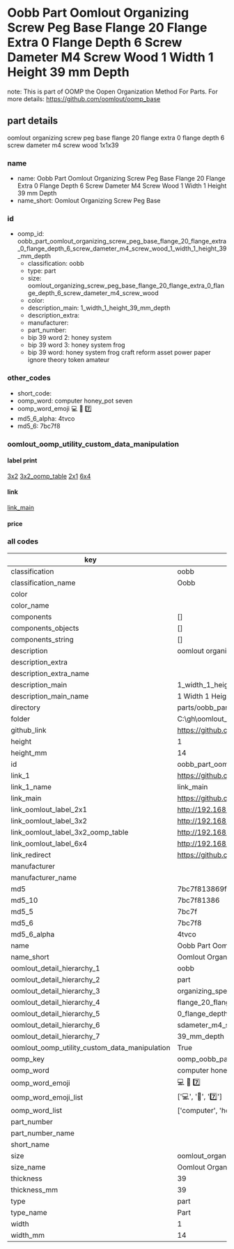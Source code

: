 # Oobb Part Oomlout Organizing Screw Peg Base Flange 20 Flange Extra 0 Flange Depth 6 Screw Dameter M4 Screw Wood 1 Width 1 Height 39 mm Depth  

note: This is part of OOMP the Oopen Organization Method For Parts. For more details: https://github.com/oomlout/oomp_base

##  part details
  



oomlout organizing screw peg base flange 20 flange extra 0 flange depth 6 screw dameter m4 screw wood 1x1x39



### name
* name: Oobb Part Oomlout Organizing Screw Peg Base Flange 20 Flange Extra 0 Flange Depth 6 Screw Dameter M4 Screw Wood 1 Width 1 Height 39 mm Depth
* name_short: Oomlout Organizing Screw Peg Base
### id
* oomp_id: oobb_part_oomlout_organizing_screw_peg_base_flange_20_flange_extra_0_flange_depth_6_screw_dameter_m4_screw_wood_1_width_1_height_39_mm_depth
  * classification: oobb
  * type: part
  * size: oomlout_organizing_screw_peg_base_flange_20_flange_extra_0_flange_depth_6_screw_dameter_m4_screw_wood
  * color: 
  * description_main: 1_width_1_height_39_mm_depth
  * description_extra: 
  * manufacturer: 
  * part_number: 
  * bip 39 word 2: honey system
  * bip 39 word 3: honey system frog
  * bip 39 word: honey system frog craft reform asset power paper ignore theory token amateur

### other_codes
* short_code: 
* oomp_word: computer honey_pot seven
* oomp_word_emoji :computer: :honey_pot: :seven:
* md5_6_alpha: 4tvco
* md5_6: 7bc7f8






### oomlout_oomp_utility_custom_data_manipulation
#### label print
[3x2](http://192.168.1.245:1112/?label=oomp%204tvco)
[3x2_oomp_table](http://192.168.1.108:1112/?label=oomp%204tvco)
[2x1](http://192.168.1.242:1112/?label=oomp%204tvco)
[6x4](http://192.168.1.55:1112/?label=oomp%204tvco)    

#### link

[link_main](https://github.com/oomlout/oomlout_oobb_version_4_generated_parts/tree/main/navigation_oomp/oobb/part/oomlout_organizing_screw_peg_base_flange_20_flange_extra_0_flange_depth_6_screw_dameter_m4_screw_wood/1_width_1_height_39_mm_depth/part)                              

#### price







### all codes 
| key | value |  
| --- | --- |  
| classification | oobb |  
| classification_name | Oobb |  
| color |  |  
| color_name |  |  
| components | [] |  
| components_objects | [] |  
| components_string | [] |  
| description | oomlout organizing screw peg base flange 20 flange extra 0 flange depth 6 screw dameter m4 screw wood 1x1x39 |  
| description_extra |  |  
| description_extra_name |  |  
| description_main | 1_width_1_height_39_mm_depth |  
| description_main_name | 1 Width 1 Height 39 mm Depth |  
| directory | parts/oobb_part_oomlout_organizing_screw_peg_base_flange_20_flange_extra_0_flange_depth_6_screw_dameter_m4_screw_wood_1_width_1_height_39_mm_depth |  
| folder | C:\gh\oomlout_oobb_version_4_generated_parts\parts\oobb_part_oomlout_organizing_screw_peg_base_flange_20_flange_extra_0_flange_depth_6_screw_dameter_m4_screw_wood_1_width_1_height_39_mm_depth |  
| github_link | https://github.com/oomlout/oomlout_oomp_part_src/tree/main/parts/oobb_part_oomlout_organizing_screw_peg_base_flange_20_flange_extra_0_flange_depth_6_screw_dameter_m4_screw_wood_1_width_1_height_39_mm_depth |  
| height | 1 |  
| height_mm | 14 |  
| id | oobb_part_oomlout_organizing_screw_peg_base_flange_20_flange_extra_0_flange_depth_6_screw_dameter_m4_screw_wood_1_width_1_height_39_mm_depth |  
| link_1 | https://github.com/oomlout/oomlout_oobb_version_4_generated_parts/tree/main/navigation_oomp/oobb/part/oomlout_organizing_screw_peg_base_flange_20_flange_extra_0_flange_depth_6_screw_dameter_m4_screw_wood/1_width_1_height_39_mm_depth/part |  
| link_1_name | link_main |  
| link_main | https://github.com/oomlout/oomlout_oobb_version_4_generated_parts/tree/main/navigation_oomp/oobb/part/oomlout_organizing_screw_peg_base_flange_20_flange_extra_0_flange_depth_6_screw_dameter_m4_screw_wood/1_width_1_height_39_mm_depth/part |  
| link_oomlout_label_2x1 | http://192.168.1.242:1112/?label=oomp%204tvco |  
| link_oomlout_label_3x2 | http://192.168.1.245:1112/?label=oomp%204tvco |  
| link_oomlout_label_3x2_oomp_table | http://192.168.1.108:1112/?label=oomp%204tvco |  
| link_oomlout_label_6x4 | http://192.168.1.55:1112/?label=oomp%204tvco |  
| link_redirect | https://github.com/oomlout/oomlout_oobb_version_4_generated_parts/tree/main/parts/oobb_oomlout_organizing_screw_peg_base_flange_20_flange_extra_0_flange_depth_6_screw_dameter_m4_screw_wood_01_01_39 |  
| manufacturer |  |  
| manufacturer_name |  |  
| md5 | 7bc7f813869ff52836da2320ba773369 |  
| md5_10 | 7bc7f81386 |  
| md5_5 | 7bc7f |  
| md5_6 | 7bc7f8 |  
| md5_6_alpha | 4tvco |  
| name | Oobb Part Oomlout Organizing Screw Peg Base Flange 20 Flange Extra 0 Flange Depth 6 Screw Dameter M4 Screw Wood 1 Width 1 Height 39 mm Depth |  
| name_short | Oomlout Organizing Screw Peg Base |  
| oomlout_detail_hierarchy_1 | oobb |  
| oomlout_detail_hierarchy_2 | part |  
| oomlout_detail_hierarchy_3 | organizing_speg_base |  
| oomlout_detail_hierarchy_4 | flange_20_flange_extra |  
| oomlout_detail_hierarchy_5 | 0_flange_depth_6 |  
| oomlout_detail_hierarchy_6 | sdameter_m4_swood |  
| oomlout_detail_hierarchy_7 | 39_mm_depth |  
| oomlout_oomp_utility_custom_data_manipulation | True |  
| oomp_key | oomp_oobb_part_oomlout_organizing_screw_peg_base_flange_20_flange_extra_0_flange_depth_6_screw_dameter_m4_screw_wood_1_width_1_height_39_mm_depth |  
| oomp_word | computer honey_pot seven |  
| oomp_word_emoji | :computer: :honey_pot: :seven: |  
| oomp_word_emoji_list | [':computer:', ':honey_pot:', ':seven:'] |  
| oomp_word_list | ['computer', 'honey_pot', 'seven'] |  
| part_number |  |  
| part_number_name |  |  
| short_name |  |  
| size | oomlout_organizing_screw_peg_base_flange_20_flange_extra_0_flange_depth_6_screw_dameter_m4_screw_wood |  
| size_name | Oomlout Organizing Screw Peg Base Flange 20 Flange Extra 0 Flange Depth 6 Screw Dameter M4 Screw Wood |  
| thickness | 39 |  
| thickness_mm | 39 |  
| type | part |  
| type_name | Part |  
| width | 1 |  
| width_mm | 14 |  
